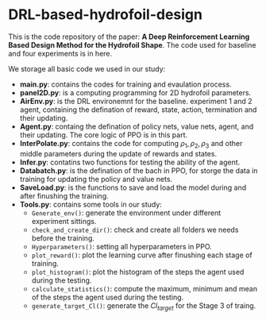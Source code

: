 # DRL-based-hydrofoil-design

This is the code repository of the paper: **A Deep Reinforcement Learning Based Design Method for the Hydrofoil Shape**. The code used for baseline and four experiments is in here.

We storage all basic code we used in our study:

- **main.py**: contains the codes for training and evaulation process.
- **panel2D.py**: is a computing programming for 2D hydrofoil parameters.
- **AirEnv.py**: is the DRL environemnt for the baseline. experiment 1 and 2 agent, containing the defination of reward, state, action, termination and their updating.
- **Agent.py**: containg the defination of policy nets, value nets, agent, and their updating. The core logic of PPO is in this part.
- **InterPolate.py**: contains the code for computing $\rho_1, \rho_2, \rho_3$ and other middle parameters during the update of rewards and states.
- **Infer.py**: contatins two functions for testing the ability of the agent.
- **Databatch.py**: is the defination of the bach in PPO, for storge the data in training for updating the policy and value nets.
- **SaveLoad.py**: is the functions to save and load the model during and after finushing the training.
- **Tools.py**: contains some tools in our study:
  - `Generate_env()`: generate the environment under different experiment sittings. 
  - `check_and_create_dir()`: check and create all folders we needs before the training.
  - `Hyperparameters()`: setting all hyperparameters in PPO.
  - `plot_reward()`: plot the learning curve after finushing each stage of training.
  - `plot_histogram()`: plot the histogram of the steps the agent used during the testing.
  - `calculate_statistics()`: compute the maximum, minimum and mean of the steps the agent used during the testing.
  - `generate_target_Cl()`: generate the $Cl_{target}$ for the Stage 3 of traing.
